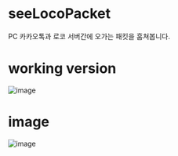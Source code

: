 # seeLocoPacket
PC 카카오톡과 로코 서버간에 오가는 패킷을 훔쳐봅니다.

# working version
![image](https://user-images.githubusercontent.com/78786016/139531677-dcf9b094-b1c9-4685-a91e-168b378ff8ec.png)

# image
![image](https://user-images.githubusercontent.com/78786016/139531653-ccccb20f-0164-440a-bba3-2930cb6033d6.png)
